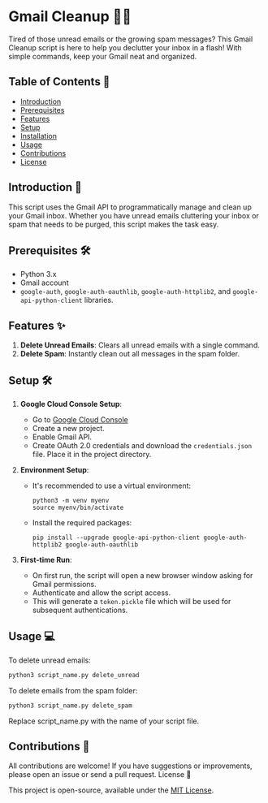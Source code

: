 # Gmail Cleanup 🚀📧

Tired of those unread emails or the growing spam messages? This Gmail Cleanup script is here to help you declutter your inbox in a flash! With simple commands, keep your Gmail neat and organized.

## Table of Contents 📖

- [Introduction](#Introduction-)
- [Prerequisites](#Prerequisites-)
- [Features](#Features-)
- [Setup](#Setup-)
- [Installation](#Installation-)
- [Usage](#Usage-)
- [Contributions](#Contributions-)
- [License](#License-)

## Introduction 📄

This script uses the Gmail API to programmatically manage and clean up your Gmail inbox. Whether you have unread emails cluttering your inbox or spam that needs to be purged, this script makes the task easy.

## Prerequisites 🛠️

- Python 3.x
- Gmail account
- `google-auth`, `google-auth-oauthlib`, `google-auth-httplib2`, and `google-api-python-client` libraries.

## Features ✨

1. **Delete Unread Emails**: Clears all unread emails with a single command.
2. **Delete Spam**: Instantly clean out all messages in the spam folder.

## Setup 🛠

1. **Google Cloud Console Setup**: 
   - Go to [Google Cloud Console](https://console.cloud.google.com/)
   - Create a new project.
   - Enable Gmail API.
   - Create OAuth 2.0 credentials and download the `credentials.json` file. Place it in the project directory.

2. **Environment Setup**:
   - It's recommended to use a virtual environment:
     ```
     python3 -m venv myenv
     source myenv/bin/activate
     ```
   - Install the required packages:
     ```
     pip install --upgrade google-api-python-client google-auth-httplib2 google-auth-oauthlib
     ```

3. **First-time Run**: 
   - On first run, the script will open a new browser window asking for Gmail permissions.
   - Authenticate and allow the script access.
   - This will generate a `token.pickle` file which will be used for subsequent authentications.

## Usage 💻

To delete unread emails:
```bash
python3 script_name.py delete_unread
```

To delete emails from the spam folder:

```bash
python3 script_name.py delete_spam
```

Replace script_name.py with the name of your script file.

## Contributions 🙌

All contributions are welcome! If you have suggestions or improvements, please open an issue or send a pull request.
License 📜

This project is open-source, available under the [MIT License](https://choosealicense.com/licenses/mit/).